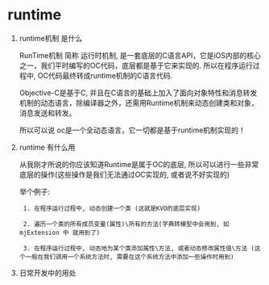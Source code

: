 # runtime

1. runtime机制 是什么

    RunTime机制 简称 运行时机制, 是一套底层的C语言API，它是iOS内部的核心之一，我们平时编写的OC代码，底层都是基于它来实现的. 所以在程序运行过程中, OC代码最终转成runtime机制的C语言代码.
    
    Objective-C是基于C, 并且在C语言的基础上加入了面向对象特性和消息转发机制的动态语言，除编译器之外，还需用Runtime机制来动态创建类和对象，消息发送和转发。
    
    所以可以说 oc是一个全动态语言，它一切都是基于runtime机制实现的！
    
2. runtime 有什么用

    从我刚才所说的你应该知道Runtime是属于OC的底层, 所以可以进行一些非常底层的操作(这些操作是我们无法通过OC实现的, 或者说不好实现的)
    
    举个例子:
        
        1. 在程序运行过程中, 动态创建一个类 (这就是KVO的底层实现)
        
        2. 遍历一个类的所有成员变量(属性)\所有的方法(字典转模型中会用到, 如mjExtension 中 就用到了)
        
        3. 在程序运行过程中, 动态地为某个类添加属性\方法, 或者动态修改属性值\方法 (这个一般在我们调用一个系统方法时, 需要在这个系统方法中添加一些操作时用到)

3. 日常开发中的用处





















<br />
<br />
<br />